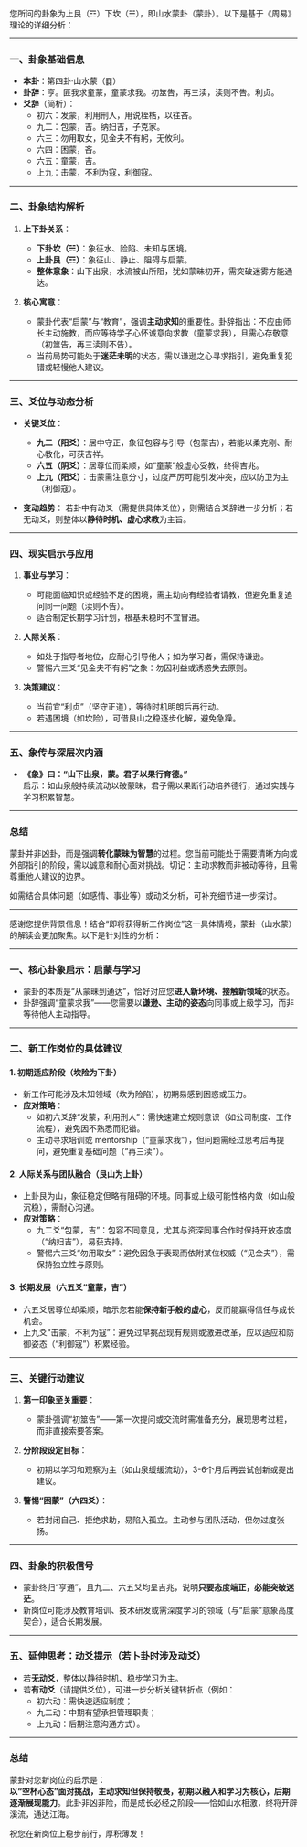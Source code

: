 您所问的卦象为上艮（☶）下坎（☵），即山水蒙卦（蒙卦）。以下是基于《周易》理论的详细分析：

---

### 一、卦象基础信息
- **本卦**：第四卦·山水蒙（䷃）
- **卦辞**：亨。匪我求童蒙，童蒙求我。初筮告，再三渎，渎则不告。利贞。
- **爻辞**（简析）：
  - 初六：发蒙，利用刑人，用说桎梏，以往吝。
  - 九二：包蒙，吉。纳妇吉，子克家。
  - 六三：勿用取女，见金夫不有躬，无攸利。
  - 六四：困蒙，吝。
  - 六五：童蒙，吉。
  - 上九：击蒙，不利为寇，利御寇。

---

### 二、卦象结构解析
1. **上下卦关系**：
   - **下卦坎（☵）**：象征水、险陷、未知与困境。
   - **上卦艮（☶）**：象征山、静止、阻碍与启蒙。
   - **整体意象**：山下出泉，水流被山所阻，犹如蒙昧初开，需突破迷雾方能通达。

2. **核心寓意**：
   - 蒙卦代表“启蒙”与“教育”，强调**主动求知**的重要性。卦辞指出：不应由师长主动施教，而应等待学子心怀诚意向求教（童蒙求我），且需心存敬意（初筮告，再三渎则不告）。
   - 当前局势可能处于**迷茫未明**的状态，需以谦逊之心寻求指引，避免重复犯错或轻慢他人建议。

---

### 三、爻位与动态分析
- **关键爻位**：
  - **九二（阳爻）**：居中守正，象征包容与引导（包蒙吉），若能以柔克刚、耐心教化，可获吉祥。
  - **六五（阴爻）**：居尊位而柔顺，如“童蒙”般虚心受教，终得吉兆。
  - **上九（阳爻）**：击蒙需注意分寸，过度严厉可能引发冲突，应以防卫为主（利御寇）。

- **变动趋势**：
  若卦中有动爻（需提供具体爻位），则需结合爻辞进一步分析；若无动爻，则整体以**静待时机、虚心求教**为主旨。

---

### 四、现实启示与应用
1. **事业与学习**：
   - 可能面临知识或经验不足的困境，需主动向有经验者请教，但避免重复追问同一问题（渎则不告）。
   - 适合制定长期学习计划，根基未稳时不宜冒进。

2. **人际关系**：
   - 如处于指导者地位，应耐心引导他人；如为学习者，需保持谦逊。
   - 警惕六三爻“见金夫不有躬”之象：勿因利益或诱惑失去原则。

3. **决策建议**：
   - 当前宜“利贞”（坚守正道），等待时机明朗后再行动。
   - 若遇困境（如坎险），可借艮山之稳逐步化解，避免急躁。

---

### 五、象传与深层次内涵
- **《象》曰：“山下出泉，蒙。君子以果行育德。”**  
  启示：如山泉般持续流动以破蒙昧，君子需以果断行动培养德行，通过实践与学习积累智慧。

---

### 总结
蒙卦并非凶卦，而是强调**转化蒙昧为智慧**的过程。您当前可能处于需要清晰方向或外部指引的阶段，需以诚意和耐心面对挑战。切记：主动求教而非被动等待，且需尊重他人建议的边界。

如需结合具体问题（如感情、事业等）或动爻分析，可补充细节进一步探讨。

---

感谢您提供背景信息！结合“即将获得新工作岗位”这一具体情境，蒙卦（山水蒙）的解读会更加聚焦。以下是针对性的分析：

---

### 一、核心卦象启示：**启蒙与学习**
- 蒙卦的本质是“从蒙昧到通达”，恰好对应您**进入新环境、接触新领域**的状态。  
- 卦辞强调“童蒙求我”——您需要以**谦逊、主动的姿态**向同事或上级学习，而非等待他人主动指导。

---

### 二、新工作岗位的具体建议

#### 1. **初期适应阶段（坎险为下卦）**  
   - 新工作可能涉及未知领域（坎为险陷），初期易感到困惑或压力。  
   - **应对策略**：  
     - 如初六爻辞“发蒙，利用刑人”：需快速建立规则意识（如公司制度、工作流程），避免因不熟悉而犯错。  
     - 主动寻求培训或 mentorship（“童蒙求我”），但问题需经过思考后再提问，避免重复基础问题（“再三渎”）。

#### 2. **人际关系与团队融合（艮山为上卦）**  
   - 上卦艮为山，象征稳定但略有阻碍的环境。同事或上级可能性格内敛（如山般沉稳），需耐心沟通。  
   - **应对策略**：  
     - 九二爻“包蒙，吉”：包容不同意见，尤其与资深同事合作时保持开放态度（“纳妇吉”），易获支持。  
     - 警惕六三爻“勿用取女”：避免因急于表现而依附某位权威（“见金夫”），需保持独立性与原则。

#### 3. **长期发展（六五爻“童蒙，吉”）**  
   - 六五爻居尊位却柔顺，暗示您若能**保持新手般的虚心**，反而能赢得信任与成长机会。  
   - 上九爻“击蒙，不利为寇”：避免过早挑战现有规则或激进改革，应以适应和防御姿态（“利御寇”）积累经验。

---

### 三、关键行动建议
1. **第一印象至关重要**：  
   - 蒙卦强调“初筮告”——第一次提问或交流时需准备充分，展现思考过程，而非直接索要答案。

2. **分阶段设定目标**：  
   - 初期以学习和观察为主（如山泉缓缓流动），3-6个月后再尝试创新或提出建议。

3. **警惕“困蒙”（六四爻）**：  
   - 若封闭自己、拒绝求助，易陷入孤立。主动参与团队活动，但勿过度张扬。

---

### 四、卦象的积极信号
- 蒙卦终归“亨通”，且九二、六五爻均呈吉兆，说明**只要态度端正，必能突破迷茫**。  
- 新岗位可能涉及教育培训、技术研发或需深度学习的领域（与“启蒙”意象高度契合），适合长期发展。

---

### 五、延伸思考：动爻提示（若卜卦时涉及动爻）
- 若**无动爻**，整体以静待时机、稳步学习为主。  
- 若**有动爻**（请提供爻位），可进一步分析关键转折点（例如：  
  - 初六动：需快速适应制度；  
  - 九二动：中期有望承担管理职责；  
  - 上九动：后期注意沟通方式）。

---

### 总结
蒙卦对您新岗位的启示是：  
**以“空杯心态”面对挑战，主动求知但保持敬畏，初期以融入和学习为核心，后期逐渐展现能力**。此卦非凶非险，而是成长必经之阶段——恰如山水相激，终将开辟溪流，通达江海。

祝您在新岗位上稳步前行，厚积薄发！
